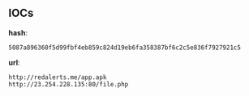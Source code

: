 
## IOCs

__hash__:

```text
5087a896360f5d99fbf4eb859c824d19eb6fa358387bf6c2c5e836f7927921c5
```
__url__:

```text
http://redalerts.me/app.apk
http://23.254.228.135:80/file.php
```